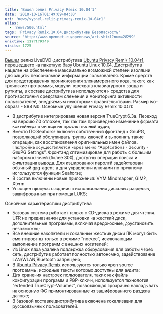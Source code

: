 ```yaml
---
title: 'Вышел релиз Privacy Remix 10.04r1'
date: '2010-10-16T01:49:09+04:00'
uri: 'news/vyshel-reliz-privacy-remix-10-04r1'
alias: 
  - 'news/500.html'
tags: 'Privacy Remix,10.04,дистрибутивы,Безопасность'
source: 'http://www.opennet.ru/opennews/art.shtml?num=28299'
unixtime: 1287179349
visits: 1725
---
```

[Вышел](https://launchpad.net/upr/+announcement/6933) релиз LiveDVD-дистрибутива [Ubuntu Privacy Remix 10.04r1](https://www.privacy-cd.org/),  перешедшего на пакетную базу Ubuntu Linux 10.04. Дистрибутив нацелен на обеспечение максимально возможной степени изоляции для защиты персональной информации пользователя. Кроме средств для предотвращения проникновения злонамеренного кода, такого как троянские программы, модули перехвата клавиатурного ввода и руткиты, в составе дистрибутива используются и средства для противостояния средствам слежения и мониторинга активности пользователей, внедряемым некоторыми правительствами. Размер isо-образа - 888 Мб.  Основные улучшения Privacy Remix 10.04r1: 

*   В дистрибутив интегрирована новая версия TrueCrypt 6.3a. Переход на  версию 7.0 отложен, так как там произведено изменение формата контейнера и он еще не прошел полный аудит;
*   Вместо ПО Seahorse включен собственный фронтэнд к GnuPG, позволяющий обслуживать группы ключей и выполнять такие операции, как восстановления оригинальных имен файлов. Настройка осуществляется через меню “Applications - Security - GnuPG Settings”. Фронтэнд оптимизирован для работы с большим набором ключей (более 300), доступны операции поиска и фильтрации вывода. Для кэширования паролей задействован обычный gpg-agent, а для управления ключами по прежнему используются функции Seahorse;
*   В состав включены новые приложения: VYM Mindmapper, GIMP, Xterm
*   Упрощен процесс создания и использования дисковых разделов, зашифрованных при помощи LUKS;

Основные характеристики дистрибутива: 

*   Базовая система работает только c CD-диска в режиме для чтения. UPR не предназначен для установки на жесткий диск, дополнительные программы, включая вредоносные, доустановить невозможно;
*   Все внешние накопители и локальные жесткие диски ПК могут быть смонтированы только в режиме “noexec”, исключающим выполнение программ с внешних носителей;
*   Из Linux ядра удалена поддержка оборудования для работы через сеть, дистрибутив работает полностью автономно, задействование LAN/WLAN/Bluetooth запрещено;
*   В [Ubuntu Privacy Remix](https://www.privacy-cd.org/) используются только open source программы, исходные тексты которых доступны для аудита;
*   Для хранения настроек пользователя, таких как файлы конфигурации программ и PGP-ключи, используется технология “extended TrueCrypt-Volumes”, позволяющая прозрачно накладывать на основную ФС примонтированные из зашифрованного раздела данные;
*   В базовой поставке дистрибутива включена локализации для русскоязычных пользователей.
